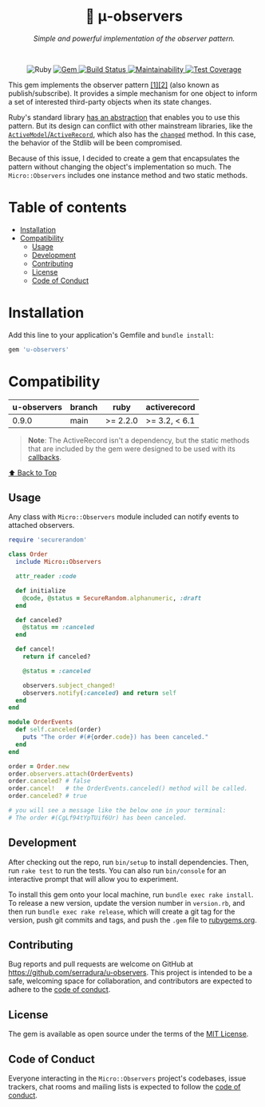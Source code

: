<p align="center">
  <h1 align="center">👀 μ-observers</h1>
  <p align="center"><i>Simple and powerful implementation of the observer pattern.</i></p>
  <br>
</p>

<p align="center">
  <img src="https://img.shields.io/badge/ruby->%3D%202.2.0-ruby.svg?colorA=99004d&colorB=cc0066" alt="Ruby">

  <a href="https://rubygems.org/gems/u-observers">
    <img alt="Gem" src="https://img.shields.io/gem/v/u-observers.svg?style=flat-square">
  </a>

  <a href="https://travis-ci.com/serradura/u-observers">
    <img alt="Build Status" src="https://travis-ci.com/serradura/u-observers.svg?branch=main">
  </a>

  <a href="https://codeclimate.com/github/serradura/u-observers/maintainability">
    <img alt="Maintainability" src="https://api.codeclimate.com/v1/badges/e72ffa84bc95c59823f2/maintainability">
  </a>

  <a href="https://codeclimate.com/github/serradura/u-observers/test_coverage">
    <img alt="Test Coverage" src="https://api.codeclimate.com/v1/badges/e72ffa84bc95c59823f2/test_coverage">
  </a>
</p>

This gem implements the observer pattern [[1]](https://en.wikipedia.org/wiki/Observer_pattern)[[2]](https://refactoring.guru/design-patterns/observer) (also known as publish/subscribe). It provides a simple mechanism for one object to inform a set of interested third-party objects when its state changes.

Ruby's standard library [has an abstraction](https://ruby-doc.org/stdlib-2.7.1/libdoc/observer/rdoc/Observable.html) that enables you to use this pattern. But its design can conflict with other mainstream libraries, like the [`ActiveModel`/`ActiveRecord`](https://api.rubyonrails.org/classes/ActiveModel/Dirty.html#method-i-changed), which also has the [`changed`](https://ruby-doc.org/stdlib-2.7.1/libdoc/observer/rdoc/Observable.html#method-i-changed) method. In this case, the behavior of the Stdlib will be been compromised.

Because of this issue, I decided to create a gem that encapsulates the pattern without changing the object's implementation so much. The `Micro::Observers` includes one instance method and two static methods.

# Table of contents <!-- omit in toc -->
- [Installation](#installation)
- [Compatibility](#compatibility)
  - [Usage](#usage)
  - [Development](#development)
  - [Contributing](#contributing)
  - [License](#license)
  - [Code of Conduct](#code-of-conduct)

# Installation

Add this line to your application's Gemfile and `bundle install`:

```ruby
gem 'u-observers'
```

# Compatibility

| u-observers | branch  | ruby     | activerecord  |
| ----------- | ------- | -------- | ------------- |
| 0.9.0       | main    | >= 2.2.0 | >= 3.2, < 6.1 |

> **Note**: The ActiveRecord isn't a dependency, but the static methods that are included by the gem were designed to be used with its [callbacks](https://guides.rubyonrails.org/active_record_callbacks.html).

[⬆️ Back to Top](#table-of-contents-)

## Usage

Any class with `Micro::Observers` module included can notify events to attached observers.

```ruby
require 'securerandom'

class Order
  include Micro::Observers

  attr_reader :code

  def initialize
    @code, @status = SecureRandom.alphanumeric, :draft
  end

  def canceled?
    @status == :canceled
  end

  def cancel!
    return if canceled?

    @status = :canceled

    observers.subject_changed!
    observers.notify(:canceled) and return self
  end
end

module OrderEvents
  def self.canceled(order)
    puts "The order #(#{order.code}) has been canceled."
  end
end

order = Order.new
order.observers.attach(OrderEvents)
order.canceled? # false
order.cancel!   # the OrderEvents.canceled() method will be called.
order.canceled? # true

# you will see a message like the below one in your terminal:
# The order #(CgLf94tYpTUif6Ur) has been canceled.
```

## Development

After checking out the repo, run `bin/setup` to install dependencies. Then, run `rake test` to run the tests. You can also run `bin/console` for an interactive prompt that will allow you to experiment.

To install this gem onto your local machine, run `bundle exec rake install`. To release a new version, update the version number in `version.rb`, and then run `bundle exec rake release`, which will create a git tag for the version, push git commits and tags, and push the `.gem` file to [rubygems.org](https://rubygems.org).

## Contributing

Bug reports and pull requests are welcome on GitHub at https://github.com/serradura/u-observers. This project is intended to be a safe, welcoming space for collaboration, and contributors are expected to adhere to the [code of conduct](https://github.com/serradura/u-observers/blob/master/CODE_OF_CONDUCT.md).


## License

The gem is available as open source under the terms of the [MIT License](https://opensource.org/licenses/MIT).

## Code of Conduct

Everyone interacting in the `Micro::Observers` project's codebases, issue trackers, chat rooms and mailing lists is expected to follow the [code of conduct](https://github.com/serradura/u-observers/blob/master/CODE_OF_CONDUCT.md).
